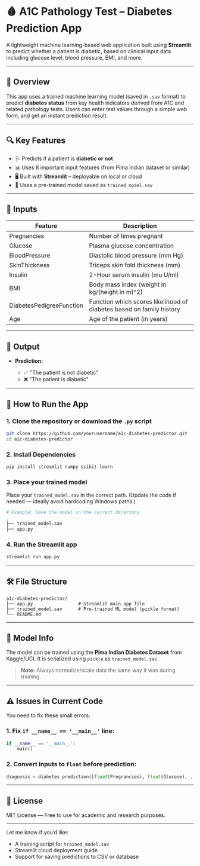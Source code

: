 
# 🩸 A1C Pathology Test – Diabetes Prediction App

A lightweight machine learning-based web application built using **Streamlit** to predict whether a patient is diabetic, based on clinical input data including glucose level, blood pressure, BMI, and more.

---

## 🧠 Overview

This app uses a trained machine learning model (saved in `.sav` format) to predict **diabetes status** from key health indicators derived from A1C and related pathology tests. Users can enter test values through a simple web form, and get an instant prediction result.

---

## 🔍 Key Features

* 🩺 Predicts if a patient is **diabetic or not**
* 📊 Uses 8 important input features (from Pima Indian dataset or similar)
* 🖥️ Built with **Streamlit** – deployable on local or cloud
* 🧠 Uses a pre-trained model saved as `trained_model.sav`

---

## 🧪 Inputs

| Feature                  | Description                                                          |
| ------------------------ | -------------------------------------------------------------------- |
| Pregnancies              | Number of times pregnant                                             |
| Glucose                  | Plasma glucose concentration                                         |
| BloodPressure            | Diastolic blood pressure (mm Hg)                                     |
| SkinThickness            | Triceps skin fold thickness (mm)                                     |
| Insulin                  | 2-Hour serum insulin (mu U/ml)                                       |
| BMI                      | Body mass index (weight in kg/(height in m)^2)                       |
| DiabetesPedigreeFunction | Function which scores likelihood of diabetes based on family history |
| Age                      | Age of the patient (in years)                                        |

---

## 🧾 Output

* **Prediction:**

  * ✅ "The patient is not diabetic"
  * ❌ "The patient is diabetic"

---

## 🚀 How to Run the App

### 1. Clone the repository or download the `.py` script

```bash
git clone https://github.com/yourusername/a1c-diabetes-predictor.git
cd a1c-diabetes-predictor
```

### 2. Install Dependencies

```bash
pip install streamlit numpy scikit-learn
```

### 3. Place your trained model

Place your `trained_model.sav` in the correct path. (Update the code if needed — ideally avoid hardcoding Windows paths.)

```bash
# Example: Save the model in the current directory
.
├── trained_model.sav
├── app.py
```

### 4. Run the Streamlit app

```bash
streamlit run app.py
```

---

## 🛠️ File Structure

```
a1c-diabetes-predictor/
├── app.py                 # Streamlit main app file
├── trained_model.sav      # Pre-trained ML model (pickle format)
└── README.md
```

---

## 🧠 Model Info

The model can be trained using the **Pima Indian Diabetes Dataset** from Kaggle/UCI. It is serialized using `pickle` as `trained_model.sav`.

> **Note:** Always normalize/scale data the same way it was during training.

---

## ⚠️ Issues in Current Code

You need to fix these small errors:

### 1. Fix `if __name__ == '__main__'` line:

```python
if __name__ == '__main__':
    main()
```

### 2. Convert inputs to `float` before prediction:

```python
diagnosis = diabetes_prediction([float(Pregnancies), float(Glucose), ...])
```

---

## 📜 License

MIT License — Free to use for academic and research purposes.

---

Let me know if you’d like:

* A training script for `trained_model.sav`
* Streamlit cloud deployment guide
* Support for saving predictions to CSV or database
